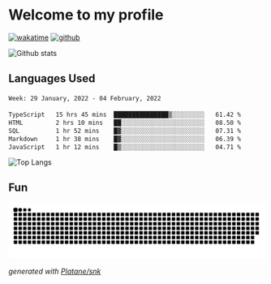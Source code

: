 # Welcome to my profile

[![wakatime](https://wakatime.com/badge/user/82c377cd-a54c-404c-b7df-177b313ca539.svg)](https://wakatime.com/@82c377cd-a54c-404c-b7df-177b313ca539)
[![github](https://img.shields.io/github/followers/xinthose?logo=github&style=plastic)](https://github.com/alanhamlett?tab=followers)

![Github stats](https://github-readme-stats.vercel.app/api?username=xinthose&show_icons=true&theme=radical&count_private=true)

## Languages Used

<!--START_SECTION:waka-->
```text
Week: 29 January, 2022 - 04 February, 2022

TypeScript   15 hrs 45 mins  ███████████████▒░░░░░░░░░   61.42 % 
HTML         2 hrs 10 mins   ██░░░░░░░░░░░░░░░░░░░░░░░   08.50 % 
SQL          1 hr 52 mins    █▓░░░░░░░░░░░░░░░░░░░░░░░   07.31 % 
Markdown     1 hr 38 mins    █▓░░░░░░░░░░░░░░░░░░░░░░░   06.39 % 
JavaScript   1 hr 12 mins    █▒░░░░░░░░░░░░░░░░░░░░░░░   04.71 % 
```
<!--END_SECTION:waka-->

![Top Langs](https://github-readme-stats.vercel.app/api/top-langs/?username=xinthose)

## Fun
![github contribution grid snake animation](https://raw.githubusercontent.com/xinthose/xinthose/output/github-contribution-grid-snake.svg)

_generated with [Platane/snk](https://github.com/Platane/snk)_
